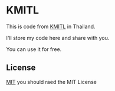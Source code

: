 # KMITL

This is code from [KMITL](https://www.kmitl.ac.th) in Thailand.

I'll store my code here and share with you.

You can use it for free.

## License

[MIT](LICENSE) you should raed the MIT License
